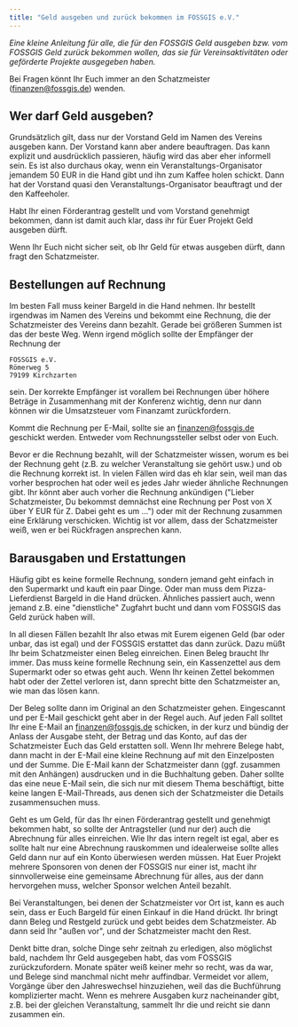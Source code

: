 ```yaml
---
title: "Geld ausgeben und zurück bekommen im FOSSGIS e.V."
---
```


*Eine kleine Anleitung für alle, die für den FOSSGIS Geld ausgeben bzw. vom
FOSSGIS Geld zurück bekommen wollen, das sie für Vereinsaktivitäten oder
geförderte Projekte ausgegeben haben.*

Bei Fragen könnt Ihr Euch immer an den Schatzmeister (finanzen@fossgis.de)
wenden.

## Wer darf Geld ausgeben?

Grundsätzlich gilt, dass nur der Vorstand Geld im Namen des Vereins ausgeben
kann. Der Vorstand kann aber andere beauftragen. Das kann explizit und
ausdrücklich passieren, häufig wird das aber eher informell sein. Es ist also
durchaus okay, wenn ein Veranstaltungs-Organisator jemandem 50 EUR in die Hand
gibt und ihn zum Kaffee holen schickt. Dann hat der Vorstand quasi den
Veranstaltungs-Organisator beauftragt und der den Kaffeeholer.

Habt Ihr einen Förderantrag gestellt und vom Vorstand genehmigt bekommen, dann
ist damit auch klar, dass ihr für Euer Projekt Geld ausgeben dürft.

Wenn Ihr Euch nicht sicher seit, ob Ihr Geld für etwas ausgeben dürft, dann
fragt den Schatzmeister.

## Bestellungen auf Rechnung

Im besten Fall muss keiner Bargeld in die Hand nehmen. Ihr bestellt irgendwas
im Namen des Vereins und bekommt eine Rechnung, die der Schatzmeister des
Vereins dann bezahlt. Gerade bei größeren Summen ist das der beste Weg. Wenn
irgend möglich sollte der Empfänger der Rechnung der

    FOSSGIS e.V.
    Römerweg 5
    79199 Kirchzarten

sein. Der korrekte Empfänger ist vorallem bei Rechnungen über höhere Beträge
in Zusammenhang mit der Konferenz wichtig, denn nur dann können wir die
Umsatzsteuer vom Finanzamt zurückfordern.

Kommt die Rechnung per E-Mail, sollte sie an finanzen@fossgis.de geschickt
werden. Entweder vom Rechnungssteller selbst oder von Euch.

Bevor er die Rechnung bezahlt, will der Schatzmeister wissen, worum es bei der
Rechnung geht (z.B. zu welcher Veranstaltung sie gehört usw.) und ob die
Rechnung korrekt ist. In vielen Fällen wird das eh klar sein, weil man das
vorher besprochen hat oder weil es jedes Jahr wieder ähnliche Rechnungen gibt.
Ihr könnt aber auch vorher die Rechnung ankündigen ("Lieber Schatzmeister, Du
bekommst demnächst eine Rechnung per Post von X über Y EUR für Z. Dabei geht
es um ...") oder mit der Rechnung zusammen eine Erklärung verschicken. Wichtig
ist vor allem, dass der Schatzmeister weiß, wen er bei Rückfragen ansprechen
kann.

## Barausgaben und Erstattungen

Häufig gibt es keine formelle Rechnung, sondern jemand geht einfach in den
Supermarkt und kauft ein paar Dinge. Oder man muss dem Pizza-Lieferdienst
Bargeld in die Hand drücken. Ähnliches passiert auch, wenn jemand z.B. eine
"dienstliche" Zugfahrt bucht und dann vom FOSSGIS das Geld zurück haben will.

In all diesen Fällen bezahlt Ihr also etwas mit Eurem eigenen Geld (bar oder
unbar, das ist egal) und der FOSSGIS erstattet das dann zurück. Dazu müßt Ihr
beim Schatzmeister einen Beleg einreichen. Einen Beleg braucht Ihr immer. Das
muss keine formelle Rechnung sein, ein Kassenzettel aus dem Supermarkt oder so
etwas geht auch. Wenn Ihr keinen Zettel bekommen habt oder der Zettel verloren
ist, dann sprecht bitte den Schatzmeister an, wie man das lösen kann.

Der Beleg sollte dann im Original an den Schatzmeister gehen. Eingescannt und
per E-Mail geschickt geht aber in der Regel auch. Auf jeden Fall solltet Ihr
eine E-Mail an finanzen@fossgis.de schicken, in der kurz und bündig der Anlass
der Ausgabe steht, der Betrag und das Konto, auf das der Schatzmeister Euch das
Geld erstatten soll. Wenn Ihr mehrere Belege habt, dann macht in der E-Mail
eine kleine Rechnung auf mit den Einzelposten und der Summe. Die E-Mail kann
der Schatzmeister dann (ggf. zusammen mit den Anhängen) ausdrucken und in die
Buchhaltung geben. Daher sollte das eine neue E-Mail sein, die sich nur mit
diesem Thema beschäftigt, bitte keine langen E-Mail-Threads, aus denen sich der
Schatzmeister die Details zusammensuchen muss.

Geht es um Geld, für das Ihr einen Förderantrag gestellt und genehmigt bekommen
habt, so sollte der Antragsteller (und nur der) auch die Abrechnung für alles
einreichen. Wie Ihr das intern regelt ist egal, aber es sollte halt nur eine
Abrechnung rauskommen und idealerweise sollte alles Geld dann nur auf ein Konto
überwiesen werden müssen. Hat Euer Projekt mehrere Sponsoren von denen der
FOSSGIS nur einer ist, macht ihr sinnvollerweise eine gemeinsame Abrechnung für
alles, aus der dann hervorgehen muss, welcher Sponsor welchen Anteil bezahlt.

Bei Veranstaltungen, bei denen der Schatzmeister vor Ort ist, kann es auch
sein, dass er Euch Bargeld für einen Einkauf in die Hand drückt. Ihr bringt
dann Beleg und Restgeld zurück und gebt beides dem Schatzmeister. Ab dann seid
Ihr "außen vor", und der Schatzmeister macht den Rest.

Denkt bitte dran, solche Dinge sehr zeitnah zu erledigen, also möglichst bald,
nachdem Ihr Geld ausgegeben habt, das vom FOSSGIS zurückzufordern. Monate
später weiß keiner mehr so recht, was da war, und Belege sind manchmal nicht
mehr auffindbar. Vermeidet vor allem, Vorgänge über den Jahreswechsel
hinzuziehen, weil das die Buchführung komplizierter macht. Wenn es mehrere
Ausgaben kurz nacheinander gibt, z.B. bei der gleichen Veranstaltung, sammelt
Ihr die und reicht sie dann zusammen ein.

